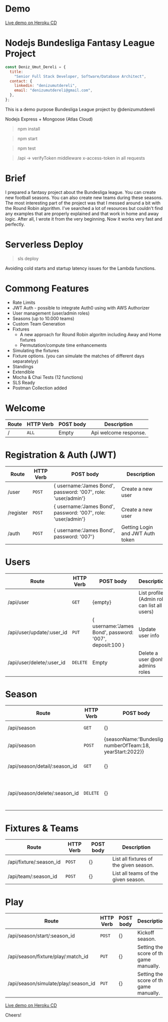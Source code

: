 
# Demo
[Live demo on Heroku CD](https://bundesligaleague.herokuapp.com/)

# Nodejs Bundesliga Fantasy League Project

```js
const Deniz_Umut_Dereli = {
  title:
    "Senior Full Stack Developer, Software/Database Architect",
  contact: {
    linkedin: "denizumutdereli",
    email: "denizumutdereli@gmail.com",
  },
};
```
This is a demo purpose Bundesliga League project by @denizumutdereli

Nodejs Express + Mongoose (Atlas Cloud)
 
 > npm install

 > npm start
 
 > npm test

 > /api -> verifyToken middleware x-access-token in all requests

# Brief

I prepared a fantasy project about the Bundesliga league. You can create new football seasons. You can also create new teams during these seasons. The most interesting part of the project was that I messed around a bit with the Round Robin algorithm. I've searched a lot of resources but couldn't find any examples that are properly explained and that work in home and away logic. After all, I wrote it from the very beginning. Now it works very fast and perfectly.

# Serverless Deploy
> sls deploy
 
Avoiding cold starts and startup latency issues for the Lambda functions.


# Commong Features

- Rate Limits
- JWT Auth - possible to integrate Auth0 using with AWS Authorizer
- User management (user/admin roles)
- Seasons (up to 10.000 teams)
- Custom Team Generation
- Fixtures 
  - A new approach for Round Robin algoritm including Away and Home fixtures
  - Permutation/compute time enhancements
- Simulating the fixtures
- Fixture options. (you can simulate the matches of different days separatelyy)
- Standings
- Extendible
- Mocha & Chai Tests (12 functions)
- SLS Ready
- Postman Collection added

# Welcome

| Route | HTTP Verb	 | POST body	 | Description	 |
| --- | --- | --- | --- |
| / | `ALL` | Empty | Api welcome response. |

# Registration & Auth (JWT)

| Route | HTTP Verb	 | POST body	 | Description	 |
| --- | --- | --- | --- |
| /user | `POST` | { username:'James Bond', password: '007', role: 'user/admin'} | Create a new user |
| /register | `POST` | { username:'James Bond', password: '007', role: 'user/admin'} | Create a new user |
| /auth | `POST` | { username:'James Bond', password: '007'} | Getting Login and JWT Auth token |

# Users

| Route | HTTP Verb	 | POST body	 | Description	 |
| --- | --- | --- | --- |
| /api/user | `GET` | {empty} |  List profile. (Admin role can list all users) |
| /api/user/update/:user_id | `PUT` | { username:'James Bond', password: '007', deposit:100 }| Update user info |
| /api/user/delete/:user_id | `DELETE` | Empty | Delete a user @only admins roles |

# Season

| Route | HTTP Verb	 | POST body	 | Description	 |
| --- | --- | --- | --- |
| /api/season | `GET` | {} | List all seasons. |
| /api/season | `POST` | {seasonName:'Bundesliga', numberOfTeam:18, yearStart:2022}} | Create a new season |
| /api/season/detail/:season_id | `GET` | {} | Get details of the season |
| /api/season/delete/:season_id | `DELETE` | {} | Delete season and all related team,fixtures - owners |

# Fixtures & Teams

| Route | HTTP Verb	 | POST body	 | Description	 |
| --- | --- | --- | --- |
| /api/fixture/:season_id | `POST` | {} | List all fixtures of the given season. |
| /api/team/:season_id | `POST` | {} | List all teams of the given season. |

# Play

| Route | HTTP Verb	 | POST body	 | Description	 |
| --- | --- | --- | --- |
| /api/season/start/:season_id | `POST` | {} | Kickoff season. |
| /api/season/fixture/play/:match_id | `PUT` | {} | Setting the score of the game manually. |
| /api/season/simulate/play/:season_id | `PUT` | {} | Setting the score of the game manually. |

[Live demo on Heroku CD](https://bundesligaleague.herokuapp.com/)

Cheers!
